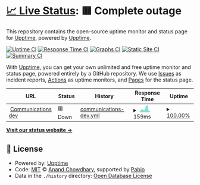 # [📈 Live Status](https://demo.upptime.js.org): <!--live status--> **🟥 Complete outage**

This repository contains the open-source uptime monitor and status page for [Upptime](https://upptime.js.org), powered by [Upptime](https://github.com/upptime/upptime).

[![Uptime CI](https://github.com/upptime/arara-status-page/workflows/Uptime%20CI/badge.svg)](https://github.com/upptime/arara-status-page/actions?query=workflow%3A%22Uptime+CI%22)
[![Response Time CI](https://github.com/upptime/arara-status-page/workflows/Response%20Time%20CI/badge.svg)](https://github.com/upptime/arara-status-page/actions?query=workflow%3A%22Response+Time+CI%22)
[![Graphs CI](https://github.com/upptime/arara-status-page/workflows/Graphs%20CI/badge.svg)](https://github.com/upptime/arara-status-page/actions?query=workflow%3A%22Graphs+CI%22)
[![Static Site CI](https://github.com/upptime/arara-status-page/workflows/Static%20Site%20CI/badge.svg)](https://github.com/upptime/arara-status-page/actions?query=workflow%3A%22Static+Site+CI%22)
[![Summary CI](https://github.com/upptime/arara-status-page/workflows/Summary%20CI/badge.svg)](https://github.com/upptime/arara-status-page/actions?query=workflow%3A%22Summary+CI%22)

With [Upptime](https://upptime.js.org), you can get your own unlimited and free uptime monitor and status page, powered entirely by a GitHub repository. We use [Issues](https://github.com/upptime/arara-status-page/issues) as incident reports, [Actions](https://github.com/upptime/arara-status-page/actions) as uptime monitors, and [Pages](https://demo.upptime.js.org) for the status page.

<!--start: status pages-->
<!-- This summary is generated by Upptime (https://github.com/upptime/upptime) -->
<!-- Do not edit this manually, your changes will be overwritten -->
<!-- prettier-ignore -->
| URL | Status | History | Response Time | Uptime |
| --- | ------ | ------- | ------------- | ------ |
| <img alt="" src="https://icons.duckduckgo.com/ip3/api-dev.araraholding.com.ico" height="13"> [Communications dev](https://api-dev.araraholding.com/api/comms/health) | 🟥 Down | [communications-dev.yml](https://github.com/GoGipsy/arara-status-page/commits/HEAD/history/communications-dev.yml) | <details><summary><img alt="Response time graph" src="./graphs/communications-dev/response-time-week.png" height="20"> 159ms</summary><br><a href="https://GoGipsy.github.io/arara-status-page/history/communications-dev"><img alt="Response time 204" src="https://img.shields.io/endpoint?url=https%3A%2F%2Fraw.githubusercontent.com%2FGoGipsy%2Farara-status-page%2FHEAD%2Fapi%2Fcommunications-dev%2Fresponse-time.json"></a><br><a href="https://GoGipsy.github.io/arara-status-page/history/communications-dev"><img alt="24-hour response time 58" src="https://img.shields.io/endpoint?url=https%3A%2F%2Fraw.githubusercontent.com%2FGoGipsy%2Farara-status-page%2FHEAD%2Fapi%2Fcommunications-dev%2Fresponse-time-day.json"></a><br><a href="https://GoGipsy.github.io/arara-status-page/history/communications-dev"><img alt="7-day response time 159" src="https://img.shields.io/endpoint?url=https%3A%2F%2Fraw.githubusercontent.com%2FGoGipsy%2Farara-status-page%2FHEAD%2Fapi%2Fcommunications-dev%2Fresponse-time-week.json"></a><br><a href="https://GoGipsy.github.io/arara-status-page/history/communications-dev"><img alt="30-day response time 212" src="https://img.shields.io/endpoint?url=https%3A%2F%2Fraw.githubusercontent.com%2FGoGipsy%2Farara-status-page%2FHEAD%2Fapi%2Fcommunications-dev%2Fresponse-time-month.json"></a><br><a href="https://GoGipsy.github.io/arara-status-page/history/communications-dev"><img alt="1-year response time 204" src="https://img.shields.io/endpoint?url=https%3A%2F%2Fraw.githubusercontent.com%2FGoGipsy%2Farara-status-page%2FHEAD%2Fapi%2Fcommunications-dev%2Fresponse-time-year.json"></a></details> | <details><summary><a href="https://GoGipsy.github.io/arara-status-page/history/communications-dev">100.00%</a></summary><a href="https://GoGipsy.github.io/arara-status-page/history/communications-dev"><img alt="All-time uptime 99.15%" src="https://img.shields.io/endpoint?url=https%3A%2F%2Fraw.githubusercontent.com%2FGoGipsy%2Farara-status-page%2FHEAD%2Fapi%2Fcommunications-dev%2Fuptime.json"></a><br><a href="https://GoGipsy.github.io/arara-status-page/history/communications-dev"><img alt="24-hour uptime 100.00%" src="https://img.shields.io/endpoint?url=https%3A%2F%2Fraw.githubusercontent.com%2FGoGipsy%2Farara-status-page%2FHEAD%2Fapi%2Fcommunications-dev%2Fuptime-day.json"></a><br><a href="https://GoGipsy.github.io/arara-status-page/history/communications-dev"><img alt="7-day uptime 100.00%" src="https://img.shields.io/endpoint?url=https%3A%2F%2Fraw.githubusercontent.com%2FGoGipsy%2Farara-status-page%2FHEAD%2Fapi%2Fcommunications-dev%2Fuptime-week.json"></a><br><a href="https://GoGipsy.github.io/arara-status-page/history/communications-dev"><img alt="30-day uptime 100.00%" src="https://img.shields.io/endpoint?url=https%3A%2F%2Fraw.githubusercontent.com%2FGoGipsy%2Farara-status-page%2FHEAD%2Fapi%2Fcommunications-dev%2Fuptime-month.json"></a><br><a href="https://GoGipsy.github.io/arara-status-page/history/communications-dev"><img alt="1-year uptime 99.15%" src="https://img.shields.io/endpoint?url=https%3A%2F%2Fraw.githubusercontent.com%2FGoGipsy%2Farara-status-page%2FHEAD%2Fapi%2Fcommunications-dev%2Fuptime-year.json"></a></details>

<!--end: status pages-->

[**Visit our status website →**](https://demo.upptime.js.org)

## 📄 License

- Powered by: [Upptime](https://github.com/upptime/upptime)
- Code: [MIT](./LICENSE) © [Anand Chowdhary](https://anandchowdhary.com), supported by [Pabio](https://pabio.com)
- Data in the `./history` directory: [Open Database License](https://opendatacommons.org/licenses/odbl/1-0/)

